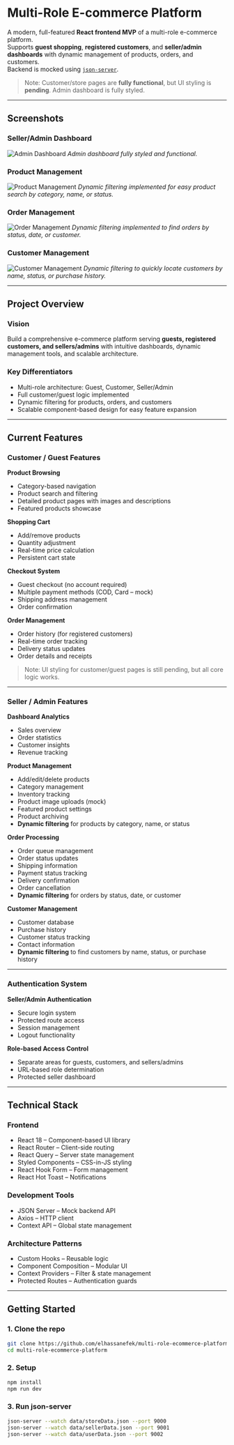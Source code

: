 # Multi-Role E-commerce Platform

A modern, full-featured **React frontend MVP** of a multi-role e-commerce platform.  
Supports **guest shopping**, **registered customers**, and **seller/admin dashboards** with dynamic management of products, orders, and customers.  
Backend is mocked using [`json-server`](https://github.com/typicode/json-server).

> Note: Customer/store pages are **fully functional**, but UI styling is **pending**. Admin dashboard is fully styled.

---

## Screenshots

### Seller/Admin Dashboard

![Admin Dashboard](./screenshots/dashboard.png)
_Admin dashboard fully styled and functional._

### Product Management

![Product Management](./screenshots/products.png)
_Dynamic filtering implemented for easy product search by category, name, or status._

### Order Management

![Order Management](./screenshots/orders.png)
_Dynamic filtering implemented to find orders by status, date, or customer._

### Customer Management

![Customer Management](./screenshots/customers.png)
_Dynamic filtering to quickly locate customers by name, status, or purchase history._

---

## Project Overview

### Vision

Build a comprehensive e-commerce platform serving **guests, registered customers, and sellers/admins** with intuitive dashboards, dynamic management tools, and scalable architecture.

### Key Differentiators

- Multi-role architecture: Guest, Customer, Seller/Admin
- Full customer/guest logic implemented
- Dynamic filtering for products, orders, and customers
- Scalable component-based design for easy feature expansion

---

## Current Features

### Customer / Guest Features

**Product Browsing**

- Category-based navigation
- Product search and filtering
- Detailed product pages with images and descriptions
- Featured products showcase

**Shopping Cart**

- Add/remove products
- Quantity adjustment
- Real-time price calculation
- Persistent cart state

**Checkout System**

- Guest checkout (no account required)
- Multiple payment methods (COD, Card – mock)
- Shipping address management
- Order confirmation

**Order Management**

- Order history (for registered customers)
- Real-time order tracking
- Delivery status updates
- Order details and receipts

> Note: UI styling for customer/guest pages is still pending, but all core logic works.

---

### Seller / Admin Features

**Dashboard Analytics**

- Sales overview
- Order statistics
- Customer insights
- Revenue tracking

**Product Management**

- Add/edit/delete products
- Category management
- Inventory tracking
- Product image uploads (mock)
- Featured product settings
- Product archiving
- **Dynamic filtering** for products by category, name, or status

**Order Processing**

- Order queue management
- Order status updates
- Shipping information
- Payment status tracking
- Delivery confirmation
- Order cancellation
- **Dynamic filtering** for orders by status, date, or customer

**Customer Management**

- Customer database
- Purchase history
- Customer status tracking
- Contact information
- **Dynamic filtering** to find customers by name, status, or purchase history

---

### Authentication System

**Seller/Admin Authentication**

- Secure login system
- Protected route access
- Session management
- Logout functionality

**Role-based Access Control**

- Separate areas for guests, customers, and sellers/admins
- URL-based role determination
- Protected seller dashboard

---

## Technical Stack

### Frontend

- React 18 – Component-based UI library
- React Router – Client-side routing
- React Query – Server state management
- Styled Components – CSS-in-JS styling
- React Hook Form – Form management
- React Hot Toast – Notifications

### Development Tools

- JSON Server – Mock backend API
- Axios – HTTP client
- Context API – Global state management

### Architecture Patterns

- Custom Hooks – Reusable logic
- Component Composition – Modular UI
- Context Providers – Filter & state management
- Protected Routes – Authentication guards

---

## Getting Started

### 1. Clone the repo

```bash
git clone https://github.com/elhassanefek/multi-role-ecommerce-platform.git
cd multi-role-ecommerce-platform
```

### 2. Setup

```bash
npm install
npm run dev
```

### 3. Run json-server

```bash
json-server --watch data/storeData.json --port 9000
json-server --watch data/sellerData.json --port 9001
json-server --watch data/userData.json --port 9002

```
